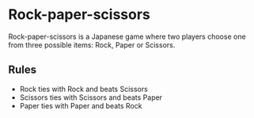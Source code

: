 # Rock-paper-scissors

Rock-paper-scissors is a Japanese game where two players choose one from three possible items: Rock, Paper or Scissors.

## Rules

  - Rock ties with Rock and beats Scissors
  - Scissors ties with Scissors and beats Paper
  - Paper ties with Paper and beats Rock